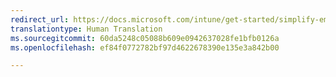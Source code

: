 ```yaml
---
redirect_url: https://docs.microsoft.com/intune/get-started/simplify-email-configuration-on-mobile-devices
translationtype: Human Translation
ms.sourcegitcommit: 60da5248c05088b609e0942637028fe1bfb0126a
ms.openlocfilehash: ef84f0772782bf97d4622678390e135e3a842b00

---
```




<!--HONumber=Nov16_HO1-->


